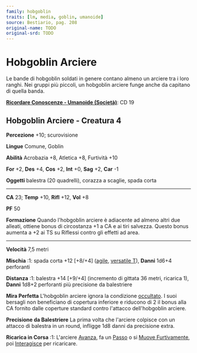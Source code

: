 ```yaml
---
family: hobgoblin
traits: [lm, media, goblin, umanoide]
source: Bestiario, pag. 208
original-name: TODO
original-srd: TODO
---
```


# Hobgoblin Arciere

Le bande di hobgoblin soldati in genere contano almeno un arciere tra i loro
ranghi. Nei gruppi più piccoli, un hobgoblin arciere funge anche da capitano di
quella banda.

**[Ricordare Conoscenze - Umanoide (Società)](/azioni/ricordare-conoscenze)**:
CD 19

## Hobgoblin Arciere - Creatura 4

**Percezione** +10; scurovisione

**Lingue** Comune, Goblin

**Abilità** Acrobazia +8, Atletica +8, Furtività +10

**For** +2, **Des** +4, **Cos** +2, **Int** +0, **Sag** +2, **Car** -1

**Oggetti** balestra (20 quadrelli), corazza a scaglie, spada corta

---

**CA** 23; **Temp** +10, **Rifl** +12, **Vol** +8

**PF** 50

**Formazione** Quando l'hobgoblin arciere è adiacente ad almeno altri due
alleati, ottiene bonus di circostanza +1 a CA e ai tiri salvezza. Questo bonus
aumenta a +2 ai TS su Riflessi contro gli effetti ad area.

---

**Velocità** 7,5 metri

**Mischia** :1: spada corta +12 \[+8/+4] ([agile](/tratti/agile),
[versatile T](/tratti/versatile)), **Danni** 1d6+4 perforanti

**Distanza** :1: balestra +14 \[+9/+4] (incremento di gittata 36 metri, ricarica
1), **Danni** 1d8+2 perforanti più precisione da balestriere

**Mira Perfetta** L'hobgoblin arciere ignora la condizione
[occultato](/condizioni/occultato). I suoi bersagli non beneficiano di copertura
inferiore e riducono di 2 il bonus alla CA fornito dalle coperture standard
contro l'attacco dell'hobgoblin arciere.

**Precisione da Balestriere** La prima volta che l'arciere colpisce con un
attacco di balestra in un round, infligge 1d8 danni da precisione extra.

**Ricarica in Corsa** :1: L'arciere [Avanza](/azioni/avanzare), fa un
[Passo](/azioni/passo) o si [Muove Furtivamente](/azioni/muoversi-furtivamente),
poi [Interagisce](/azioni/interagire) per ricaricare.
